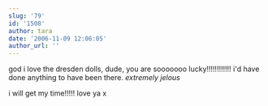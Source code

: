 ```yaml
---
slug: '79'
id: '1508'
author: tara
date: '2006-11-09 12:06:05'
author_url: ''
---
```

god i love the dresden dolls, dude, you are sooooooo lucky!!!!!!!!!!!! i'd have done anything to have been there. *extremely jelous*

i will get my time!!!!!
love ya
x
